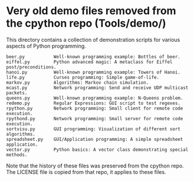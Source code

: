 # Very old demo files removed from the cpython repo (Tools/demo/)

This directory contains a collection of demonstration scripts for
various aspects of Python programming.

```
beer.py           Well-known programming example: Bottles of beer.
eiffel.py         Python advanced magic: A metaclass for Eiffel post/preconditions.
hanoi.py          Well-known programming example: Towers of Hanoi.
life.py           Curses programming: Simple game-of-life.
markov.py         Algorithms: Markov chain simulation.
mcast.py          Network programming: Send and receive UDP multicast packets.
queens.py         Well-known programming example: N-Queens problem.
redemo.py         Regular Expressions: GUI script to test regexes.
rpython.py        Network programming: Small client for remote code execution.
rpythond.py       Network programming: Small server for remote code execution.
sortvisu.py       GUI programming: Visualization of different sort algorithms.
spreadsheet.py    GUI/Application programming: A simple spreadsheet application.
vector.py         Python basics: A vector class demonstrating special methods.
```

Note that the history of these files was preserved from the cpython repo.
The LICENSE file is copied from that repo, it applies to these files.

